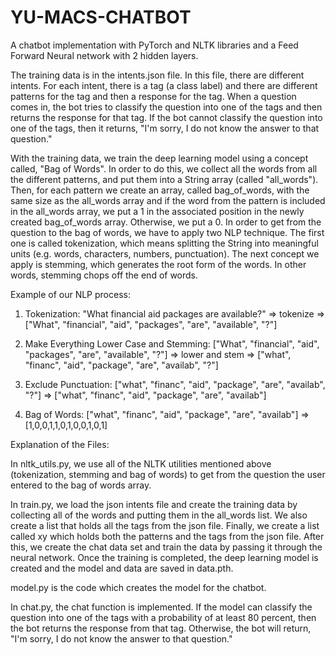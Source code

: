 # YU-MACS-CHATBOT

A chatbot implementation with PyTorch and NLTK libraries and a Feed Forward Neural network with 2 hidden layers. 

The training data is in the intents.json file. In this file, there are different intents. For each intent, there is a tag (a class label) and there are different patterns for the tag and then a response for the tag. When a question comes in, the bot tries to classify the question into one of the tags and then returns the response for that tag. If the bot cannot classify the question into one of the tags, then it returns, "I'm sorry, I do not know the answer to that question." 

With the training data, we train the deep learning model using a concept called, "Bag of Words". In order to do this, we collect all the words from all the different patterns, and put them into a String array (called "all_words"). Then, for each pattern we create an array, called bag_of_words, with the same size as the all_words array and if the word from the pattern is included in the all_words array, we put a 1 in the associated position in the newly created bag_of_words array. Otherwise, we put a 0. In order to get from the question to the bag of words, we have to apply two NLP technique. The first one is called tokenization, which means splitting the String into meaningful units (e.g. words, characters, numbers, punctuation). The next concept we apply is stemming, which generates the root form of the words. In other words, stemming chops off the end of words. 

Example of our NLP process:

1. Tokenization:
"What financial aid packages are available?" => tokenize => ["What", "financial", "aid", "packages", "are", "available", "?"]

2. Make Everything Lower Case and Stemming:
["What", "financial", "aid", "packages", "are", "available", "?"] => lower and stem => ["what", "financ", "aid", "package", "are", "availab", "?"]

3. Exclude Punctuation:
["what", "financ", "aid", "package", "are", "availab", "?"] => ["what", "financ", "aid", "package", "are", "availab"]

4. Bag of Words:
["what", "financ", "aid", "package", "are", "availab"] => [1,0,0,1,1,0,1,0,0,1,0,1]


Explanation of the Files:

In nltk_utils.py, we use all of the NLTK utilities mentioned above (tokenization, stemming and bag of words) to get from the question the user entered to the bag of words array.

In train.py, we load the json intents file and create the training data by collecting all of the words and putting them in the all_words list. We also create a list that holds all the tags from the json file. Finally, we create a list called xy which holds both the patterns and the tags from the json file. 
After this, we create the chat data set and train the data by passing it through the neural network. Once the training is completed, the deep learning model is created and the model and data are saved in data.pth.

model.py is the code which creates the model for the chatbot. 

In chat.py, the chat function is implemented. If the model can classify the question into one of the tags with a probability of at least 80 percent, then the bot returns the response from that tag. Otherwise, the bot will return, "I'm sorry, I do not know the answer to that question." 




 
